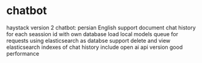 # chatbot
haystack version 2
chatbot: persian English support
document
chat history for each seassion id with own database
load local models
queue for requests
using elasticsearch as databse
support delete and view elasticsearch indexes of chat history
include open ai api version
good performance
